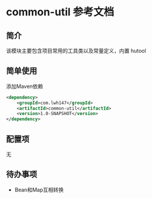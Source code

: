 # common-util 参考文档

## 简介

该模块主要包含项目常用的工具类以及常量定义，内置 hutool

## 简单使用

添加Maven依赖

```xml
<dependency>
    <groupId>com.lwh147</groupId>
    <artifactId>common-util</artifactId>
    <version>1.0-SNAPSHOT</version>
</dependency>
```

## 配置项

无

## 待办事项

* Bean和Map互相转换